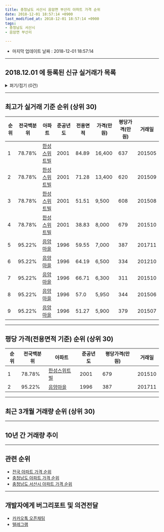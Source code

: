 ```yaml
---
title: 충청남도 서산시 음암면 부산리 아파트 가격 순위
date: 2018-12-01 18:57:14 +0900
last_modified_at: 2018-12-01 18:57:14 +0900
tags:
- 충청남도 서산시
- 음암면 부산리

---
```


* 마지막 업데이트 날짜 : 2018-12-01 18:57:14

---

## 2018.12.01 에 등록된 신규 실거래가 목록

<details>
<summary>펴기/접기 (0건)</summary>
<div markdown="1">

|아파트|전국백분위|준공년도|전용면적|가격(만원)|평당가격(만원)|거래일|
|---|---|---|---|---|---|---|
|없음|||||||


</div>
</details>

---

## 최고가 실거래 기준 순위 (상위 30)


|순위|전국백분위|아파트|준공년도|전용면적|가격(만원)|평당가격(만원)|거래일|
|---|---|---|---|---|---|---|---|
|1|78.78%|[한성스위트빌](https://search.naver.com/search.naver?query=%EC%B6%A9%EC%B2%AD%EB%82%A8%EB%8F%84+%EC%84%9C%EC%82%B0%EC%8B%9C+%EC%9D%8C%EC%95%94%EB%A9%B4+%EB%B6%80%EC%82%B0%EB%A6%AC+%ED%95%9C%EC%84%B1%EC%8A%A4%EC%9C%84%ED%8A%B8%EB%B9%8C)|2001|84.89|16,400|637|201505|
|2|78.78%|[한성스위트빌](https://search.naver.com/search.naver?query=%EC%B6%A9%EC%B2%AD%EB%82%A8%EB%8F%84+%EC%84%9C%EC%82%B0%EC%8B%9C+%EC%9D%8C%EC%95%94%EB%A9%B4+%EB%B6%80%EC%82%B0%EB%A6%AC+%ED%95%9C%EC%84%B1%EC%8A%A4%EC%9C%84%ED%8A%B8%EB%B9%8C)|2001|71.28|13,400|620|201509|
|3|78.78%|[한성스위트빌](https://search.naver.com/search.naver?query=%EC%B6%A9%EC%B2%AD%EB%82%A8%EB%8F%84+%EC%84%9C%EC%82%B0%EC%8B%9C+%EC%9D%8C%EC%95%94%EB%A9%B4+%EB%B6%80%EC%82%B0%EB%A6%AC+%ED%95%9C%EC%84%B1%EC%8A%A4%EC%9C%84%ED%8A%B8%EB%B9%8C)|2001|51.51|9,500|608|201508|
|4|78.78%|[한성스위트빌](https://search.naver.com/search.naver?query=%EC%B6%A9%EC%B2%AD%EB%82%A8%EB%8F%84+%EC%84%9C%EC%82%B0%EC%8B%9C+%EC%9D%8C%EC%95%94%EB%A9%B4+%EB%B6%80%EC%82%B0%EB%A6%AC+%ED%95%9C%EC%84%B1%EC%8A%A4%EC%9C%84%ED%8A%B8%EB%B9%8C)|2001|38.83|8,000|679|201510|
|5|95.22%|[음암마을](https://search.naver.com/search.naver?query=%EC%B6%A9%EC%B2%AD%EB%82%A8%EB%8F%84+%EC%84%9C%EC%82%B0%EC%8B%9C+%EC%9D%8C%EC%95%94%EB%A9%B4+%EB%B6%80%EC%82%B0%EB%A6%AC+%EC%9D%8C%EC%95%94%EB%A7%88%EC%9D%84)|1996|59.55|7,000|387|201711|
|6|95.22%|[음암마을](https://search.naver.com/search.naver?query=%EC%B6%A9%EC%B2%AD%EB%82%A8%EB%8F%84+%EC%84%9C%EC%82%B0%EC%8B%9C+%EC%9D%8C%EC%95%94%EB%A9%B4+%EB%B6%80%EC%82%B0%EB%A6%AC+%EC%9D%8C%EC%95%94%EB%A7%88%EC%9D%84)|1996|64.19|6,500|334|201210|
|7|95.22%|[음암마을](https://search.naver.com/search.naver?query=%EC%B6%A9%EC%B2%AD%EB%82%A8%EB%8F%84+%EC%84%9C%EC%82%B0%EC%8B%9C+%EC%9D%8C%EC%95%94%EB%A9%B4+%EB%B6%80%EC%82%B0%EB%A6%AC+%EC%9D%8C%EC%95%94%EB%A7%88%EC%9D%84)|1996|66.71|6,300|311|201510|
|8|95.22%|[음암마을](https://search.naver.com/search.naver?query=%EC%B6%A9%EC%B2%AD%EB%82%A8%EB%8F%84+%EC%84%9C%EC%82%B0%EC%8B%9C+%EC%9D%8C%EC%95%94%EB%A9%B4+%EB%B6%80%EC%82%B0%EB%A6%AC+%EC%9D%8C%EC%95%94%EB%A7%88%EC%9D%84)|1996|57.0|5,950|344|201506|
|9|95.22%|[음암마을](https://search.naver.com/search.naver?query=%EC%B6%A9%EC%B2%AD%EB%82%A8%EB%8F%84+%EC%84%9C%EC%82%B0%EC%8B%9C+%EC%9D%8C%EC%95%94%EB%A9%B4+%EB%B6%80%EC%82%B0%EB%A6%AC+%EC%9D%8C%EC%95%94%EB%A7%88%EC%9D%84)|1996|51.27|5,900|379|201507|


---

## 평당 가격(전용면적 기준) 순위 (상위 30)


|순위|전국백분위|아파트|준공년도|평당가격(만원)|거래일|
|---|---|---|---|---|---|
|1|78.78%|[한성스위트빌](https://search.naver.com/search.naver?query=%EC%B6%A9%EC%B2%AD%EB%82%A8%EB%8F%84+%EC%84%9C%EC%82%B0%EC%8B%9C+%EC%9D%8C%EC%95%94%EB%A9%B4+%EB%B6%80%EC%82%B0%EB%A6%AC+%ED%95%9C%EC%84%B1%EC%8A%A4%EC%9C%84%ED%8A%B8%EB%B9%8C)|2001|679|201510|
|2|95.22%|[음암마을](https://search.naver.com/search.naver?query=%EC%B6%A9%EC%B2%AD%EB%82%A8%EB%8F%84+%EC%84%9C%EC%82%B0%EC%8B%9C+%EC%9D%8C%EC%95%94%EB%A9%B4+%EB%B6%80%EC%82%B0%EB%A6%AC+%EC%9D%8C%EC%95%94%EB%A7%88%EC%9D%84)|1996|387|201711|


---

## 최근 3개월 거래량 순위 (상위 30)


<div style="width:100%;">
    <canvas id="deal_count_ranking" height="250"></canvas>
</div>


<script>
new Chart(document.getElementById("deal_count_ranking"), {
    type: 'horizontalBar',
    data: {
        labels: ['한성스위트빌'],
        datasets: [{
            label: '실거래 수',
            data: [1],
            borderColor: "rgba(255, 0, 128, 1)",
            backgroundColor: "rgba(255, 0, 128, 0.5)",
            fill: false,
        }]
    },
    options: {
        responsive: true,
        title: {
            display: true,
            text: '최근 3개월 거래량 순위'
        },
        tooltips: {
            mode: 'index',
            intersect: false,
            callbacks: {
                title: function(tooltipItems, data) {
                    return "실거래 수:";
                },
                label: function(tooltipItem, data) {
                    return data.labels[tooltipItem.index] + ": " + tooltipItem.xLabel;
                }
            }
        },
        hover: {
            mode: 'nearest',
            intersect: true
        },
        scales: {
            xAxes: [{
                display: true,
                scaleLabel: {
                    display: true,
                    labelString: '실거래 수'
                },
                ticks: {
                    suggestedMin: 0,
                }
            }],
            yAxes: [{
                display: true,
                ticks: {
                    autoSkip: false,
                    callback: function(value, index, values) {
                        if (value.length > 15)
                            return value.substr(0, 13) + "...";
                        else
                            return value;
                    }
                },
                scaleLabel: {
                    display: false,
                }
            }]
        }
    }
});

</script>


---

## 10년 간 거래량 추이


<div style="width:100%;">
    <canvas id="deal_progress" height="250"></canvas>
</div>

<script>
new Chart(document.getElementById("deal_progress"), {
    type: 'line',
    data: {
        labels: ['200812','200901','200902','200903','200904','200905','200906','200907','200908','200909','200910','200911','200912','201001','201002','201003','201004','201005','201006','201007','201008','201009','201010','201011','201012','201101','201102','201103','201104','201105','201106','201107','201108','201109','201110','201111','201112','201201','201202','201203','201204','201205','201206','201207','201208','201209','201210','201211','201212','201301','201302','201303','201304','201305','201306','201307','201308','201309','201310','201311','201312','201401','201402','201403','201404','201405','201406','201407','201408','201409','201410','201411','201412','201501','201502','201503','201504','201505','201506','201507','201508','201509','201510','201511','201512','201601','201602','201603','201604','201605','201606','201607','201608','201609','201610','201611','201612','201701','201702','201703','201704','201705','201706','201707','201708','201709','201710','201711','201712','201801','201802','201803','201804','201805','201806','201807','201808','201809','201810','201811','201812'],
        datasets: [{
            label: '실거래 수',
            pointRadius: 1,
            data: [5, 4, 5, 3, 5, 0, 3, 3, 1, 2, 2, 1, 1, 2, 3, 7, 3, 3, 2, 4, 3, 2, 3, 1, 3, 2, 0, 7, 4, 3, 5, 3, 2, 6, 3, 3, 6, 2, 4, 5, 4, 3, 0, 2, 2, 3, 6, 2, 1, 3, 3, 8, 10, 1, 4, 3, 1, 7, 15, 42, 8, 8, 6, 18, 17, 5, 9, 4, 8, 6, 6, 4, 4, 10, 7, 11, 9, 8, 7, 6, 8, 13, 14, 11, 4, 6, 7, 6, 1, 2, 9, 11, 9, 5, 5, 5, 4, 4, 3, 8, 4, 7, 5, 6, 11, 8, 0, 6, 1, 5, 5, 5, 3, 4, 2, 2, 1, 4, 0, 1, 0],
            borderColor: "rgba(255, 201, 14, 1)",
            backgroundColor: "rgba(255, 201, 14, 0.5)",
            fill: true,
        }]
    },
    options: {
        responsive: true,
        title: {
            display: true,
            text: '10년간 거래량 추이'
        },
        tooltips: {
            mode: 'index',
            intersect: false,
        },
        hover: {
            mode: 'nearest',
            intersect: true
        },
        scales: {
            xAxes: [{
                display: true,
                scaleLabel: {
                    display: true,
                    labelString: '년/월'
                }
            }],
            yAxes: [{
                display: true,
                ticks: {
                    suggestedMin: 0,
                },
                scaleLabel: {
                    display: true,
                    labelString: '실거래 수'
                }
            }]
        }
    }
});

</script>


---

## 관련 순위

- [전국 아파트 가격 순위](https://inasie.github.io/apt-ranking/전국)
- [충청남도 아파트 가격 순위](https://inasie.github.io/apt-ranking/충청남도)
- [충청남도 서산시 아파트 가격 순위](https://inasie.github.io/apt-ranking/충청남도-서산시)


---

## 개발자에게 버그리포트 및 의견전달

- [카카오톡 오픈채팅](https://open.kakao.com/o/gLJUAP4)
- [텔레그램](https://t.me/inasie)

